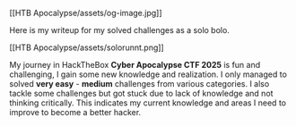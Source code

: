 [[HTB Apocalypse/assets/og-image.jpg]]

Here is my writeup for my solved challenges as a solo bolo. 

[[HTB Apocalypse/assets/solorunnt.png]]

My journey in HackTheBox **Cyber Apocalypse CTF 2025** is fun and challenging, I gain some new knowledge and realization. I only managed to solved **very easy** - **medium** challenges from various categories. I also tackle some challenges but got stuck due to lack of knowledge and not thinking critically. This indicates my current knowledge and areas I need to improve to become a better hacker.
